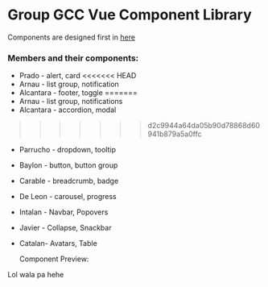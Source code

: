# Group GCC Vue Component Library

Components are designed first in [here](https://www.figma.com/design/ncwy7ApKxRjGVoSGXWzJtd/Group-GCC---Vue-Component?node-id=0%3A1&t=CpWt0zb9bafTsA9r-1)

### Members and their components:

- Prado - alert, card
<<<<<<< HEAD
- Arnau - list group, notification
- Alcantara - footer, toggle
=======
- Arnau - list group, notifications
- Alcantara - accordion, modal
>>>>>>> d2c9944a64da05b90d78868d60941b879a5a0ffc
- Parrucho - dropdown, tooltip
- Baylon - button, button group
- Carable - breadcrumb, badge
- De Leon - carousel, progress
- Intalan - Navbar, Popovers
- Javier - Collapse, Snackbar
- Catalan- Avatars, Table

  Component Preview:

Lol wala pa hehe
